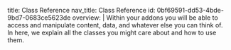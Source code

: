 title: Class Reference
nav_title: Class Reference
id: 0bf69591-dd53-4bde-9bd7-0683ce5623de
overview: |
  Within your addons you will be able to access and manipulate content, data, and whatever else you can think of.  
  In here, we explain all the classes you might care about and how to use them.
